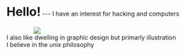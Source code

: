 <div style="display: inline-block;"><h1 align=center>Hello!</h1> <img align=right src="https://komarev.com/ghpvc/?username=mausn1&color=lightgrey"/> </div>
---
I have an interest for hacking and computers<br />
I also like dwelling in graphic design but primarly illustration<br />
I believe in the unix philosophy

